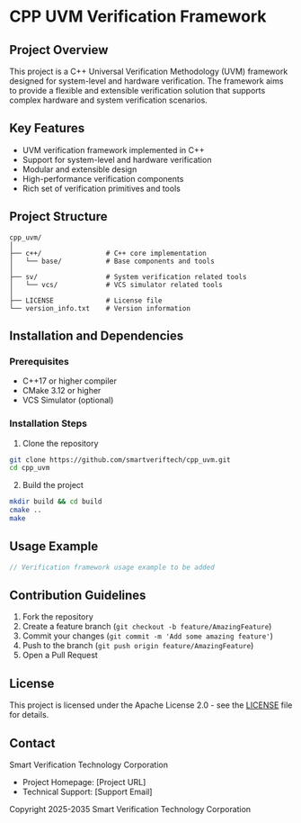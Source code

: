 # CPP UVM Verification Framework

## Project Overview

This project is a C++ Universal Verification Methodology (UVM) framework designed for system-level and hardware verification. The framework aims to provide a flexible and extensible verification solution that supports complex hardware and system verification scenarios.

## Key Features

- UVM verification framework implemented in C++
- Support for system-level and hardware verification
- Modular and extensible design
- High-performance verification components
- Rich set of verification primitives and tools

## Project Structure

```
cpp_uvm/
│
├── c++/                # C++ core implementation
│   └── base/           # Base components and tools
│
├── sv/                 # System verification related tools
│   └── vcs/            # VCS simulator related tools
│
├── LICENSE             # License file
└── version_info.txt    # Version information
```

## Installation and Dependencies

### Prerequisites

- C++17 or higher compiler
- CMake 3.12 or higher
- VCS Simulator (optional)

### Installation Steps

1. Clone the repository
```bash
git clone https://github.com/smartveriftech/cpp_uvm.git
cd cpp_uvm
```

2. Build the project
```bash
mkdir build && cd build
cmake ..
make
```

## Usage Example

```cpp
// Verification framework usage example to be added
```

## Contribution Guidelines

1. Fork the repository
2. Create a feature branch (`git checkout -b feature/AmazingFeature`)
3. Commit your changes (`git commit -m 'Add some amazing feature'`)
4. Push to the branch (`git push origin feature/AmazingFeature`)
5. Open a Pull Request

## License

This project is licensed under the Apache License 2.0 - see the [LICENSE](LICENSE) file for details.

## Contact

Smart Verification Technology Corporation
- Project Homepage: [Project URL]
- Technical Support: [Support Email]

Copyright 2025-2035 Smart Verification Technology Corporation